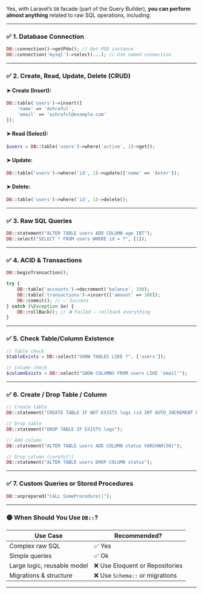 Yes, with Laravel’s `DB` facade (part of the Query Builder), **you can perform almost anything** related to raw SQL operations, including:

---

### ✅ 1. **Database Connection**

```php
DB::connection()->getPdo(); // Get PDO instance
DB::connection('mysql')->select(...); // Use named connection
```

---

### ✅ 2. **Create, Read, Update, Delete (CRUD)**

#### ➤ Create (Insert):

```php
DB::table('users')->insert([
    'name' => 'Ashraful',
    'email' => 'ashraful@example.com'
]);
```

#### ➤ Read (Select):

```php
$users = DB::table('users')->where('active', 1)->get();
```

#### ➤ Update:

```php
DB::table('users')->where('id', 1)->update(['name' => 'Antor']);
```

#### ➤ Delete:

```php
DB::table('users')->where('id', 1)->delete();
```

---

### ✅ 3. **Raw SQL Queries**

```php
DB::statement("ALTER TABLE users ADD COLUMN age INT");
DB::select("SELECT * FROM users WHERE id = ?", [1]);
```

---

### ✅ 4. **ACID & Transactions**

```php
DB::beginTransaction();

try {
    DB::table('accounts')->decrement('balance', 100);
    DB::table('transactions')->insert(['amount' => 100]);
    DB::commit(); // ✅ Success
} catch (\Exception $e) {
    DB::rollBack(); // ❌ Failed — rollback everything
}
```

---

### ✅ 5. **Check Table/Column Existence**

```php
// Table check
$tableExists = DB::select("SHOW TABLES LIKE ?", ['users']);

// Column check
$columnExists = DB::select("SHOW COLUMNS FROM users LIKE 'email'");
```

---

### ✅ 6. **Create / Drop Table / Column**

```php
// Create table
DB::statement("CREATE TABLE IF NOT EXISTS logs (id INT AUTO_INCREMENT PRIMARY KEY)");

// Drop table
DB::statement("DROP TABLE IF EXISTS logs");

// Add column
DB::statement("ALTER TABLE users ADD COLUMN status VARCHAR(50)");

// Drop column (careful!)
DB::statement("ALTER TABLE users DROP COLUMN status");
```

---

### ✅ 7. **Custom Queries or Stored Procedures**

```php
DB::unprepared("CALL SomeProcedure()");
```

---

### 🟡 When Should You Use `DB::`?

| Use Case                    | Recommended?                   |
| --------------------------- | ------------------------------ |
| Complex raw SQL             | ✅ Yes                          |
| Simple queries              | ✅ Ok                           |
| Large logic, reusable model | ❌ Use Eloquent or Repositories |
| Migrations & structure      | ❌ Use `Schema::` or migrations |

---


